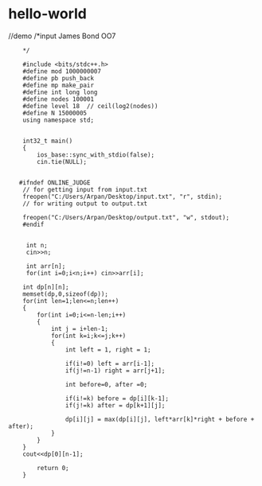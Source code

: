 # hello-world
//demo
    /*input
                James Bond OO7

        */                 
        
        #include <bits/stdc++.h>
        #define mod 1000000007
        #define pb push_back
        #define mp make_pair
        #define int long long
        #define nodes 100001
        #define level 18  // ceil(log2(nodes))
        #define N 15000005
        using namespace std;

        
        int32_t main()
        {
            ios_base::sync_with_stdio(false);
            cin.tie(NULL);
            

       #ifndef ONLINE_JUDGE
        // for getting input from input.txt
        freopen("C:/Users/Arpan/Desktop/input.txt", "r", stdin);
        // for writing output to output.txt

        freopen("C:/Users/Arpan/Desktop/output.txt", "w", stdout);
        #endif
          
         
         int n;
         cin>>n;

         int arr[n];
         for(int i=0;i<n;i++) cin>>arr[i];

        int dp[n][n];
        memset(dp,0,sizeof(dp));
        for(int len=1;len<=n;len++)
        {
            for(int i=0;i<=n-len;i++)
            {
                int j = i+len-1;
                for(int k=i;k<=j;k++)
                {
                    int left = 1, right = 1;

                    if(i!=0) left = arr[i-1];
                    if(j!=n-1) right = arr[j+1];

                    int before=0, after =0;

                    if(i!=k) before = dp[i][k-1];
                    if(j!=k) after = dp[k+1][j];

                    dp[i][j] = max(dp[i][j], left*arr[k]*right + before + after);
                }
            }
        }
        cout<<dp[0][n-1];
            
            return 0;
        }
